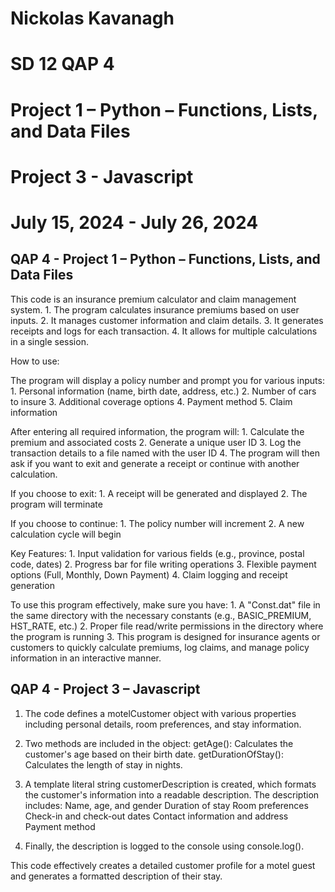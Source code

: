 # Nickolas Kavanagh
# SD 12 QAP 4
# Project 1 – Python – Functions, Lists, and Data Files
# Project 3 - Javascript
# July 15, 2024 - July 26, 2024

## QAP 4 - Project 1 – Python – Functions, Lists, and Data Files

This code is an insurance premium calculator and claim management system.
    1. The program calculates insurance premiums based on user inputs.
    2. It manages customer information and claim details.
    3. It generates receipts and logs for each transaction.
    4. It allows for multiple calculations in a single session.

How to use:

The program will display a policy number and prompt you for various inputs:
    1. Personal information (name, birth date, address, etc.)
    2. Number of cars to insure
    3. Additional coverage options
    4. Payment method
    5. Claim information

After entering all required information, the program will:
    1. Calculate the premium and associated costs
    2. Generate a unique user ID
    3. Log the transaction details to a file named with the user ID
    4. The program will then ask if you want to exit and generate a receipt or continue with another calculation.

If you choose to exit:
    1. A receipt will be generated and displayed
    2. The program will terminate

If you choose to continue:
    1. The policy number will increment
    2. A new calculation cycle will begin

Key Features:
    1. Input validation for various fields (e.g., province, postal code, dates)
    2. Progress bar for file writing operations
    3. Flexible payment options (Full, Monthly, Down Payment)
    4. Claim logging and receipt generation

To use this program effectively, make sure you have:
    1. A "Const.dat" file in the same directory with the necessary constants (e.g., BASIC_PREMIUM, HST_RATE, etc.)
    2. Proper file read/write permissions in the directory where the program is running
    3. This program is designed for insurance agents or customers to quickly calculate premiums, log claims, and
    manage policy information in an interactive manner.



## QAP 4 - Project 3 – Javascript

1. The code defines a motelCustomer object with various properties including personal details, room preferences, and stay information.

2. Two methods are included in the object:
      getAge(): Calculates the customer's age based on their birth date.
      getDurationOfStay(): Calculates the length of stay in nights.

3. A template literal string customerDescription is created, which formats the customer's information into a readable description.
      The description includes:
        Name, age, and gender
        Duration of stay
        Room preferences
        Check-in and check-out dates
        Contact information and address
        Payment method

4. Finally, the description is logged to the console using console.log().

This code effectively creates a detailed customer profile for a motel guest and generates a formatted description of their stay.
